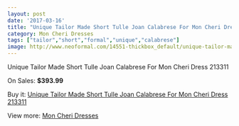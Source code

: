 ```yaml
---
layout: post
date: '2017-03-16'
title: "Unique Tailor Made Short Tulle Joan Calabrese For Mon Cheri Dress 213311"
category: Mon Cheri Dresses
tags: ["tailor","short","formal","unique","calabrese"]
image: http://www.neoformal.com/14551-thickbox_default/unique-tailor-made-short-tulle-joan-calabrese-for-mon-cheri-dress-213311.jpg
---
```

Unique Tailor Made Short Tulle Joan Calabrese For Mon Cheri Dress 213311

On Sales: **$393.99**
<a href="https://www.neoformal.com/en/mon-cheri-dresses/4969-unique-tailor-made-short-tulle-joan-calabrese-for-mon-cheri-dress-213311.html"><amp-img layout="responsive" width="600" height="600" src="//www.neoformal.com/14551-thickbox_default/unique-tailor-made-short-tulle-joan-calabrese-for-mon-cheri-dress-213311.jpg" alt="Unique Tailor Made Short Tulle Joan Calabrese For Mon Cheri Dress 213311 0" /></a>
<a href="https://www.neoformal.com/en/mon-cheri-dresses/4969-unique-tailor-made-short-tulle-joan-calabrese-for-mon-cheri-dress-213311.html"><amp-img layout="responsive" width="600" height="600" src="//www.neoformal.com/14552-thickbox_default/unique-tailor-made-short-tulle-joan-calabrese-for-mon-cheri-dress-213311.jpg" alt="Unique Tailor Made Short Tulle Joan Calabrese For Mon Cheri Dress 213311 1" /></a>

Buy it: [Unique Tailor Made Short Tulle Joan Calabrese For Mon Cheri Dress 213311](https://www.neoformal.com/en/mon-cheri-dresses/4969-unique-tailor-made-short-tulle-joan-calabrese-for-mon-cheri-dress-213311.html "Unique Tailor Made Short Tulle Joan Calabrese For Mon Cheri Dress 213311")

View more: [Mon Cheri Dresses](https://www.neoformal.com/en/59-mon-cheri-dresses "Mon Cheri Dresses")